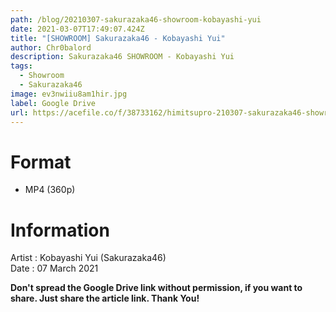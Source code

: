 ```yaml
---
path: /blog/20210307-sakurazaka46-showroom-kobayashi-yui
date: 2021-03-07T17:49:07.424Z
title: "[SHOWROOM] Sakurazaka46 - Kobayashi Yui"
author: Chr0balord
description: Sakurazaka46 SHOWROOM - Kobayashi Yui
tags:
  - Showroom
  - Sakurazaka46
image: ev3nwiiu8am1hir.jpg
label: Google Drive
url: https://acefile.co/f/38733162/himitsupro-210307-sakurazaka46-showroom-kobayashi-yui-mp4
---
```

# Format

* MP4 (360p)

# Information

Artist : Kobayashi Yui (Sakurazaka46)\
Date : 07 March 2021

**Don't spread the Google Drive link without permission, if you want to share. Just share the article link. Thank You!**